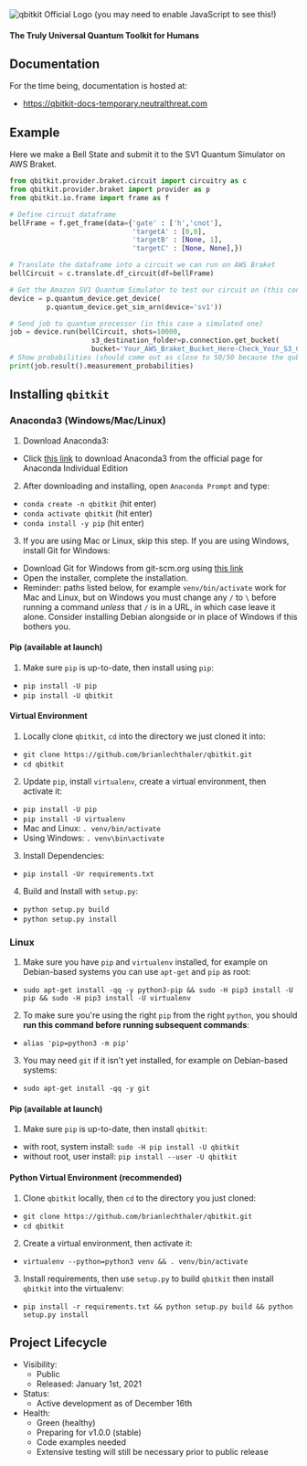 <img src="https://gist.githubusercontent.com/brianlechthaler/8137558340cc322e2d3acc1a740540d6/raw/1da63bfff411b1647e277e9b265939346fc5c845/qbitkit.svg" alt="qbitkit Official Logo (you may need to enable JavaScript to see this!)">

#### The Truly Universal Quantum Toolkit for Humans

## Documentation
For the time being, documentation is hosted at:
* https://qbitkit-docs-temporary.neutralthreat.com

## Example
Here we make a Bell State and submit it to the SV1 Quantum Simulator on AWS Braket.
```python
from qbitkit.provider.braket.circuit import circuitry as c
from qbitkit.provider.braket import provider as p
from qbitkit.io.frame import frame as f

# Define circuit dataframe
bellFrame = f.get_frame(data={'gate' : ['h','cnot'], 
                              'targetA' : [0,0], 
			                  'targetB' : [None, 1], 
			                  'targetC' : [None, None],})

# Translate the dataframe into a circuit we can run on AWS Braket
bellCircuit = c.translate.df_circuit(df=bellFrame)

# Get the Amazon SV1 Quantum Simulator to test our circuit on (this constitutes free-tier usage, so don't worry about cost!)
device = p.quantum_device.get_device(
         p.quantum_device.get_sim_arn(device='sv1'))

# Send job to quantum processor (in this case a simulated one)
job = device.run(bellCircuit, shots=10000,
                    s3_destination_folder=p.connection.get_bucket(
                    bucket='Your_AWS_Braket_Bucket_Here-Check_Your_S3_Console_After_Onboarding'))
# Show probabilities (should come out as close to 50/50 because the qubit we are measuring is superpositioned between 1 and 0)
print(job.result().measurement_probabilities)
```

## Installing `qbitkit`
### Anaconda3 (Windows/Mac/Linux)
1) Download Anaconda3:
* Click [this link](https://www.anaconda.com/products/individual) to download Anaconda3 from the official page for Anaconda Individual Edition
2) After downloading and installing, open `Anaconda Prompt` and type:
* `conda create -n qbitkit` (hit enter)
* `conda activate qbitkit` (hit enter)
* `conda install -y pip` (hit enter)
3) If you are using Mac or Linux, skip this step. If you are using Windows, install Git for Windows:
* Download Git for Windows from git-scm.org using [this link](https://git-scm.com/download/win)
* Open the installer, complete the installation.
* Reminder: paths listed below, for example `venv/bin/activate` work for Mac and Linux, but on Windows you must change any `/` to `\` before running a command *unless* that `/` is in a URL, in which case leave it alone. Consider installing Debian alongside or in place of Windows if this bothers you.
#### Pip (available at launch)
1) Make sure `pip` is up-to-date, then install using `pip`: 
* `pip install -U pip`
* `pip install -U qbitkit`
#### Virtual Environment
1) Locally clone `qbitkit`, `cd` into the directory we just cloned it into:
* `git clone https://github.com/brianlechthaler/qbitkit.git`
* `cd qbitkit`
2) Update `pip`, install `virtualenv`, create a virtual environment, then activate it:
* `pip install -U pip`
* `pip install -U virtualenv`
* Mac and Linux: `. venv/bin/activate`
* Using Windows: `. venv\bin\activate`
3) Install Dependencies:
* `pip install -Ur requirements.txt`
4) Build and Install with `setup.py`:
* `python setup.py build`
* `python setup.py install`
### Linux
1) Make sure you have `pip` and `virtualenv` installed, for example on Debian-based systems you can use `apt-get` and `pip` as root: 
* `sudo apt-get install -qq -y python3-pip && sudo -H pip3 install -U pip && sudo -H pip3 install -U virtualenv`
2) To make sure you're using the right `pip` from the right `python`, you should **run this command before running subsequent commands**:
* `alias 'pip=python3 -m pip'`
3) You may need `git` if it isn't yet installed, for example on Debian-based systems:
* `sudo apt-get install -qq -y git`
#### Pip (available at launch)
1) Make sure `pip` is up-to-date, then install `qbitkit`:
* with root, system install: `sudo -H pip install -U qbitkit`
* without root, user install: `pip install --user -U qbitkit`
#### Python Virtual Environment (recommended)
1) Clone `qbitkit` locally, then `cd` to the directory you just cloned:
* `git clone https://github.com/brianlechthaler/qbitkit.git`
* `cd qbitkit`
2) Create a virtual environment, then activate it: 
* `virtualenv --python=python3 venv && . venv/bin/activate`
3) Install requirements, then use `setup.py` to build `qbitkit` then install `qbitkit` into the virtualenv: 
* `pip install -r requirements.txt && python setup.py build && python setup.py install`

## Project Lifecycle
* Visibility: 
    * Public
    * Released: January 1st, 2021
* Status:
    * Active development as of December 16th
* Health:
    * Green (healthy)
    * Preparing for v1.0.0 (stable)
    * Code examples needed  
    * Extensive testing will still be necessary prior to public release
